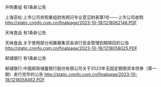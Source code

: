并购重组 有1条新公告 

上海亚虹:上市公司并购重组财务顾问专业意见附表第1号——上市公司收购 http://static.cninfo.com.cn/finalpage/2023-10-18/1218062148.PDF 

天味食品 有1条新公告 

天味食品:关于使用部分闲置募集资金进行现金管理到期赎回的公告 http://static.cninfo.com.cn/finalpage/2023-10-18/1218058025.PDF 

邮储银行 有1条新公告 

邮储银行:中国邮政储蓄银行股份有限公司关于2023年无固定期限资本债券（第一期）发行完毕的公告 http://static.cninfo.com.cn/finalpage/2023-10-18/1218058462.PDF 

